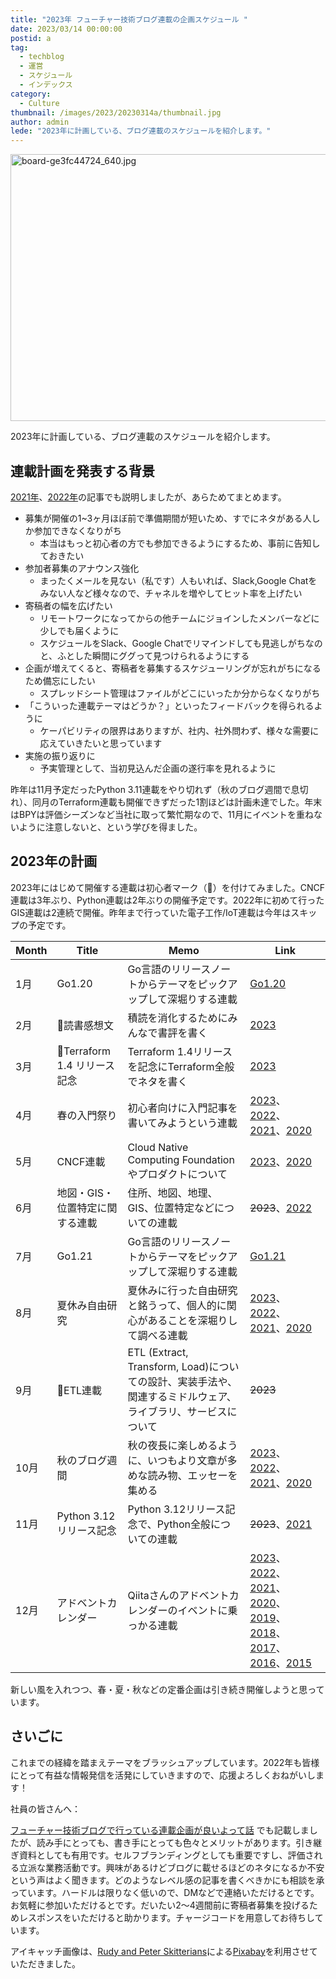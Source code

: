 ```yaml
---
title: "2023年 フューチャー技術ブログ連載の企画スケジュール "
date: 2023/03/14 00:00:00
postid: a
tag:
  - techblog
  - 運営
  - スケジュール
  - インデックス
category:
  - Culture
thumbnail: /images/2023/20230314a/thumbnail.jpg
author: admin
lede: "2023年に計画している、ブログ連載のスケジュールを紹介します。"
---
```

<img src="/images/2023/20230314a/board-ge3fc44724_640.jpg" alt="board-ge3fc44724_640.jpg" width="640" height="427" loading="lazy">

2023年に計画している、ブログ連載のスケジュールを紹介します。

## 連載計画を発表する背景

[2021年](/articles/20210112/)、[2022年](/articles/20220117a/)の記事でも説明しましたが、あらためてまとめます。

* 募集が開催の1~3ヶ月ほぼ前で準備期間が短いため、すでにネタがある人しか参加できなくなりがち
  * 本当はもっと初心者の方でも参加できるようにするため、事前に告知しておきたい
* 参加者募集のアナウンス強化
  * まったくメールを見ない（私です）人もいれば、Slack,Google Chatをみない人など様々なので、チャネルを増やしてヒット率を上げたい
* 寄稿者の幅を広げたい
  * リモートワークになってからの他チームにジョインしたメンバーなどに少しでも届くように
  * スケジュールをSlack、Google Chatでリマインドしても見逃しがちなのと、ふとした瞬間にググって見つけられるようにする
* 企画が増えてくると、寄稿者を募集するスケジューリングが忘れがちになるため備忘にしたい
  * スプレッドシート管理はファイルがどこにいったか分からなくなりがち
* 「こういった連載テーマはどうか？」といったフィードバックを得られるように
  * ケーパビリティの限界はありますが、社内、社外問わず、様々な需要に応えていきたいと思っています
* 実施の振り返りに
  * 予実管理として、当初見込んだ企画の遂行率を見れるように

昨年は11月予定だったPython 3.11連載をやり切れず（秋のブログ週間で息切れ）、同月のTerraform連載も開催できずだった1割ほどは計画未達でした。年末はBPYは評価シーズンなど当社に取って繁忙期なので、11月にイベントを重ねないように注意しないと、という学びを得ました。

## 2023年の計画

2023年にはじめて開催する連載は初心者マーク（🔰）を付けてみました。CNCF連載は3年ぶり、Python連載は2年ぶりの開催予定です。2022年に初めて行ったGIS連載は2連続で開催。昨年まで行っていた電子工作/IoT連載は今年はスキップの予定です。

| Month | Title                           | Memo                                                                                                         | Link                                                                                                                                                                                                                                                                                                                                                                                                                                            |
|-------|---------------------------------|--------------------------------------------------------------------------------------------------------------|-----------------------------------------------------------------|
| 1月   | Go1.20                          | Go言語のリリースノートからテーマをピックアップして深堀りする連載	                                             | [Go1.20](/articles/20230123a/)                                                                         |
| 2月   | 🔰読書感想文                      | 積読を消化するためにみんなで書評を書く                                                                       | [2023](/articles/20230217a/)  |
| 3月   | 🔰Terraform 1.4 リリース記念      | Terraform 1.4リリースを記念にTerraform全般でネタを書く                                                       | [2023](/articles/20230327a/)  |
| 4月   | 春の入門祭り                    | 初心者向けに入門記事を書いてみようという連載	                                                                 | [2023](/articles/20230417a/)、[2022](/articles/20220418a/)、[2021](/articles/20210414a/)、[2020](/articles/20200529/)      |
| 5月   | CNCF連載                        | Cloud Native Computing Foundationやプロダクトについて                                                        | [2023](/articles/20230619a/)、[2020](/articles/20200928)                           |
| 6月   | 地図・GIS・位置特定に関する連載 | 住所、地図、地理、GIS、位置特定などについての連載	                                                            | ~~2023~~、[2022](/articles/20220719a/)                                                                                       |
| 7月   | Go1.21                          | Go言語のリリースノートからテーマをピックアップして深堀りする連載	                                             | [Go1.21](/articles/20230731a/) |
| 8月   | 夏休み自由研究                  | 夏休みに行った自由研究と銘うって、個人的に関心があることを深堀りして調べる連載	                               | [2023](/articles/20230830a/)、[2022](/articles/20220822a/)、[2021](/articles/20210823a/)、[2020](/articles/20200726/)                        |
| 9月   | 🔰ETL連載                         | ETL (Extract, Transform, Load)についての設計、実装手法や、関連するミドルウェア、ライブラリ、サービスについて | ~~2023~~                                                                                                         |
| 10月  | 秋のブログ週間                  | 秋の夜長に楽しめるように、いつもより文章が多めな読み物、エッセーを集める                                     | [2023](/articles/20231030a/)、[2022](/articles/20221031a/)、[2021](/articles/20211027a/)、[2020](/articles/20201026/)                 |
| 11月  | Python 3.12 リリース記念        | Python 3.12リリース記念で、Python全般についての連載                                                          | ~~2023~~、[2021](/articles/20210927b/)                                                                                |
| 12月  | アドベントカレンダー            | Qiitaさんのアドベントカレンダーのイベントに乗っかる連載	                                                      | [2023](advent2023)、[2022][advent2022]、[2021][advent2021]、[2020][advent2020]、[2019][advent2019]、[2018][advent2018]、[2017][advent2017]、[2016][advent2016]、[2015][advent2015] |

[advent2022]: https://qiita.com/advent-calendar/2022/future
[advent2021]: https://qiita.com/advent-calendar/2021/future
[advent2020]: https://qiita.com/advent-calendar/2020/future
[advent2019]: https://qiita.com/advent-calendar/2019/future
[advent2018]: https://qiita.com/advent-calendar/2018/future
[advent2017]: https://qiita.com/advent-calendar/2017/future
[advent2016]: https://qiita.com/advent-calendar/2016/future
[advent2015]: https://qiita.com/advent-calendar/2015/future

新しい風を入れつつ、春・夏・秋などの定番企画は引き続き開催しようと思っています。

## さいごに

これまでの経緯を踏まえテーマをブラッシュアップしています。2022年も皆様にとって有益な情報発信を活発にしていきますので、応援よろしくおねがいします！

社員の皆さんへ：

[フューチャー技術ブログで行っている連載企画が良いよって話](/articles/20200908/) でも記載しましたが、読み手にとっても、書き手にとっても色々とメリットがあります。引き継ぎ資料としても有用です。セルフブランディングとしても重要ですし、評価される立派な業務活動です。興味があるけどブログに載せるほどのネタになるか不安という声はよく聞きます。どのようなレベル感の記事を書くべきかにも相談を承っています。ハードルは限りなく低いので、DMなどで連絡いただけるとです。お気軽に参加いただけるとです。だいたい2～4週間前に寄稿者募集を投げるためレスポンスをいただけると助かります。チャージコードを用意してお待ちしています。

アイキャッチ画像は、<a href="https://pixabay.com/ja/users/skitterphoto-324082/?utm_source=link-attribution&amp;utm_medium=referral&amp;utm_campaign=image&amp;utm_content=761586">Rudy and Peter Skitterians</a>による<a href="https://pixabay.com/ja//?utm_source=link-attribution&amp;utm_medium=referral&amp;utm_campaign=image&amp;utm_content=761586">Pixabay</a>を利用させていただきました。
